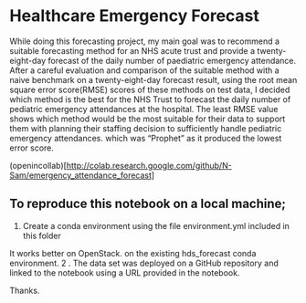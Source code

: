 # Healthcare Emergency Forecast

While doing this forecasting project, my main goal was to recommend a suitable forecasting method for an NHS acute trust and provide a twenty-eight-day forecast of the daily number of paediatric emergency attendance. After a careful evaluation and comparison of the suitable method with a naive benchmark on a twenty-eight-day forecast result, using the root mean square error score(RMSE) scores of these methods on test data, I decided which method is the best for the NHS Trust to forecast the daily number of pediatric emergency attendances at the hospital. The least RMSE value shows which method would be the most suitable for their data to support them with planning their staffing decision to sufficiently handle pediatric emergency attendances. which was “Prophet” as it produced the lowest error score.

(openincollab)[http://colab.research.google.com/github/N-Sam/emergency_attendance_forecast]

## To reproduce this notebook on a local machine;
1. Create a conda environment using the file environment.yml included in this folder

It works better on OpenStack.
on the existing hds_forecast conda environment.
2 . The data set was deployed on a GitHub repository and linked to the notebook using a URL provided in the notebook.

Thanks.
